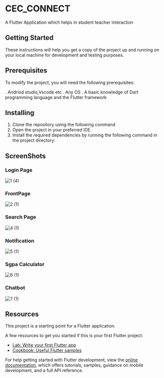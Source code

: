 # CEC_CONNECT
A Flutter Application which helps in student teacher interaction

## Getting Started

These instructions will help you get a copy of the project up and running on your local machine for development and testing purposes.

## Prerequisites
To modify the project, you will need the following prerequisites:

. Andriod studio,Vscode etc
. Any OS
. A basic knowledge of Dart programming language and the Flutter framework

## Installing

1. Clone the repository using the following command
2. Open the project in your preferred IDE.
3. Install the required dependencies by running the following command in the project directory:

## ScreenShots

### Login Page

![1 (4)](https://github.com/adarsh4j/CEC_CONNECT/assets/78248655/2f0492fc-2970-44db-890f-095c73fa66b0)
### FrontPage

![2 (1)](https://github.com/adarsh4j/CEC_CONNECT/assets/78248655/d294ac13-7ae7-48ea-b4ba-315408fe22a6)
### Search Page

![4 (1)](https://github.com/adarsh4j/CEC_CONNECT/assets/78248655/c92867e5-d297-439c-addd-d6df65899717)
### Notification

![5 (1)](https://github.com/adarsh4j/CEC_CONNECT/assets/78248655/3e1d86d0-0317-464f-afd9-0de73fbb8fb4)

### Sgpa Calculator

![6 (1)](https://github.com/adarsh4j/CEC_CONNECT/assets/78248655/a891e84d-4d55-4e4a-9009-c5a3224e43c4)

### Chatbot

![7 (1)](https://github.com/adarsh4j/CEC_CONNECT/assets/78248655/14dd41c6-931d-475e-8be7-812c0cc4e5ac)


## Resources
This project is a starting point for a Flutter application.

A few resources to get you started if this is your first Flutter project:

- [Lab: Write your first Flutter app](https://docs.flutter.dev/get-started/codelab)
- [Cookbook: Useful Flutter samples](https://docs.flutter.dev/cookbook)

For help getting started with Flutter development, view the
[online documentation](https://docs.flutter.dev/), which offers tutorials,
samples, guidance on mobile development, and a full API reference.

